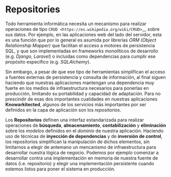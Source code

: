 Repositories
============

Todo herramienta informática necesita un mecanismo para realizar operaciones
de tipo `CRUD <https://es.wikipedia.org/wiki/CRUD>`__ sobre sus datos. Por
ejemplo, en las aplicaciones web del lado del servidor, esta es una función
que por lo general es asumida por librerías *ORM (Object Relationship Mapper)*
que facilitan el acceso a motores de persistencia SQL, y que son implementadas
en frameworks monolíticos de desarrollo (e.g. *Django*, *Laravel*) o incluidas
como dependencias para cumplir ese propósito específico (e.g. *SQLAlchemy*).

Sin embargo, a pesar de que ese tipo de herramientas simplifican el acceso a
fuentes externas de persistencia y consulta de información, al final siguen
haciendo que nuestras aplicaciones mantengan una dependencia muy fuerte en los
medios de infraestructura necesarios para ponerlas en producción, limitando
su portabilidad y capacidad de adaptación. Para no prescindir de esas dos
importantes cualidades en nuestras aplicaciones **Knowarkitected**, algunos de
los servicios más importantes por ser definidos en la capa de aplicación son
los *repositorios*.

Los **Repositorios** definen una interfaz estandarizada para realizar
operaciones de **búsqueda**, **almacenamiento**, **contabilización** y
**eliminación** sobre los *modelos* definidos en el *dominio* de nuestra
aplicación. Haciendo uso de técnicas de **inyección de dependencias**
y de **inversión de control**, los repositorios simplifican la manipulación
de dichos elementos, sin limitarnos a elegir de antemano un mencanismo de
infraestructura para desarrollar nuestra lógica de negocio. Podemos por
ejemplo comenzar a desarrollar contra una implementación en memoria de nuestra
fuente de datos (i.e. repositorio) y elegir una implementación persistente
cuando estemos listos para poner el sistema en producción.

